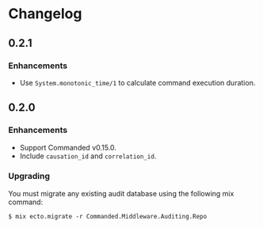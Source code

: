 # Changelog

## 0.2.1

### Enhancements

- Use `System.monotonic_time/1` to calculate command execution duration.

## 0.2.0

### Enhancements

- Support Commanded v0.15.0.
- Include `causation_id` and `correlation_id`.

### Upgrading

You must migrate any existing audit database using the following mix command:

```console
$ mix ecto.migrate -r Commanded.Middleware.Auditing.Repo
```
